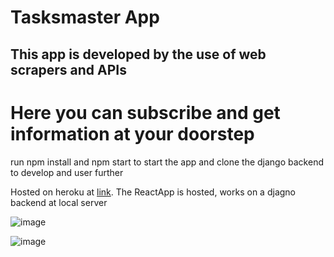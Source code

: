 # Tasksmaster App

## This app is developed by the use of web scrapers and APIs 

# Here you can subscribe and get information at your doorstep

run npm install and npm start to start the app and clone the django backend to develop and user further

Hosted on heroku at [link](https://tasksmaster.herokuapp.com/).
The ReactApp is hosted, works on a djagno backend at local server

![image](https://user-images.githubusercontent.com/44119580/151242843-823a6365-c3da-402e-a1d5-d3983769c020.png)

![image](https://user-images.githubusercontent.com/44119580/151242945-1cff1c91-f648-4c09-9dcc-bc85560e2589.png)

